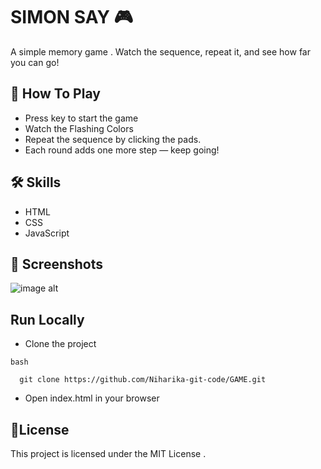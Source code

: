 # SIMON SAY 🎮

A simple memory game .
 Watch the sequence, repeat it, and see how far you can go!


##  🧩 How To Play 

- Press key to start the game 
- Watch the Flashing Colors 
- Repeat the sequence by clicking the pads.
- Each round adds one more step — keep going!






## 🛠 Skills
 - HTML
 - CSS
 - JavaScript


##  📸 Screenshots

![image alt]()


## Run Locally

 - Clone the project

```
bash

  git clone https://github.com/Niharika-git-code/GAME.git

```



- Open index.html in your browser

##  📜License



This project is licensed under the MIT License .
